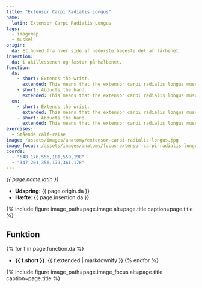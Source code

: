 ```yaml
---
title: "Extensor Carpi Radialis Longus"
name:
  latin: Extensor Carpi Radialis Longus
tags:
  - imagemap
  - muskel
origin: 
  da: Et hoved fra hver side af nederste bageste del af lårbenet.
insertion: 
  da: i akillessenen og fæster på hælbenet.
function:
  da:
    - short: Extends the wrist.
      extended: This means that the extensor carpi radialis longus muscle straightens the wrist joint such that the angle between the back of the hand and the back of the forearm decreases (i.e. it moves the back of the hand toward the back of the forearm).
    - short: Abducts the hand.
      extended: This means that the extensor carpi radialis longus muscle bends the wrist sideways such that the thumb side of the hand moves toward the forearm.
  en:
    - short: Extends the wrist.
      extended: This means that the extensor carpi radialis longus muscle straightens the wrist joint such that the angle between the back of the hand and the back of the forearm decreases (i.e. it moves the back of the hand toward the back of the forearm).
    - short: Abducts the hand.
      extended: This means that the extensor carpi radialis longus muscle bends the wrist sideways such that the thumb side of the hand moves toward the forearm.
exercises:
  - Stående calf-raise
image: /assets/images/anatomy/extensor-carpi-radialis-longus.jpg
image_focus: /assets/images/anatomy/focus-extensor-carpi-radialis-longus.jpg
coords:
  - "548,176,556,181,559,198"
  - "347,201,356,179,361,178"
---
```


_{{ page.name.latin }}_

- **Udspring**: {{ page.origin.da }}
- **Hæfte**: {{ page.insertion.da }}

{% include figure image_path=page.image alt=page.title caption=page.title %}

## Funktion

{% for f in page.function.da %}
- **{{ f.short }}**.
  {{ f.extended | markdownify }}
{% endfor %}

{% include figure image_path=page.image_focus alt=page.title caption=page.title %}
